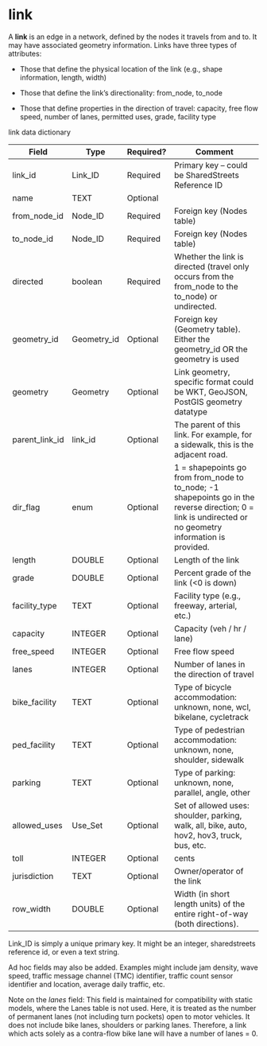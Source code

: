 # link

A **link** is an edge in a network, defined by the
nodes it travels from and to. It may have associated geometry information. Links have three
types of attributes:

  - Those that define the physical location of the link (e.g., shape information, length,
    width)

  - Those that define the link’s directionality: from\_node, to\_node

  - Those that define properties in the direction of travel: capacity,
    free flow speed, number of lanes, permitted uses, grade, facility type

link data dictionary

| Field                                   | Type                  | Required? | Comment                                                                                                                                                                       |
| --------------------------------------- | --------------------- | --------- | ----------------------------------------------------------------------------------------------------------------------------------------------------------------------------- |
| link_id | Link\_ID              | Required  | Primary key – could be SharedStreets Reference ID                                                                                                                             |
| name                                    | TEXT                  | Optional  |                                                                                                                                                                               |
| from\_node_id                              | Node\_ID            | Required  | Foreign key (Nodes table)                                                                                                                                                     |
| to\_node_id                                | Node\_ID            | Required  | Foreign key (Nodes table)                                                                                                                                                     |
| directed | boolean | Required | Whether the link is directed (travel only occurs from the from_node to the to_node) or undirected. |
| geometry_id | Geometry_id | Optional  | Foreign key (Geometry table). Either the geometry_id OR the geometry is used  |
| geometry                     | Geometry    | Optional  | Link geometry, specific format could be WKT, GeoJSON, PostGIS geometry datatype                              |
|parent_link_id | link_id | Optional | The parent of this link. For example, for a sidewalk, this is the adjacent road.
| dir\_flag                        | enum               | Optional  | 1 = shapepoints go from from_node to to_node;  -1 shapepoints go in the reverse direction; 0 = link is undirected or no geometry information is provided.                                               |
| length  |  DOUBLE | Optional  | Length of the link  |
| grade | DOUBLE  | Optional  |  Percent grade of the link (<0 is down) |
| facility_type | TEXT | Optional | Facility type (e.g., freeway, arterial, etc.) |
| capacity                                | INTEGER               | Optional  | Capacity (veh / hr / lane)                                                                                                                                                           |
| free_speed                               | INTEGER               | Optional  | Free flow speed                                                                                                                                                               |
| lanes                           | INTEGER               | Optional  | Number of lanes in the direction of travel                                                                                                                                       |
| bike_facility                            | TEXT                  | Optional  | Type of bicycle accommodation: unknown, none, wcl, bikelane, cycletrack                                                                                                       |
| ped_facility                             | TEXT                  | Optional  | Type of pedestrian accommodation: unknown, none, shoulder, sidewalk                                                                                                           |
| parking                                 | TEXT                  | Optional  | Type of parking: unknown, none, parallel, angle, other                                                                                                                        |
| allowed\_uses                           | Use\_Set              | Optional  | Set of allowed uses: shoulder, parking, walk, all, bike, auto, hov2, hov3, truck, bus, etc.                                                                                   |
| toll          | INTEGER       | Optional  | cents                                     |
| jurisdiction  | TEXT  | Optional  | Owner/operator of the link  |
| row_width | DOUBLE  | Optional  |  Width (in short length units) of the entire right-of-way (both directions).  | 


Link_ID is simply a unique primary key.  It might be an integer, sharedstreets reference id, or even a text string. 

Ad hoc fields may also be added. Examples might include jam density, wave speed, traffic message channel (TMC) identifier, traffic count sensor identifier and location, average daily traffic, etc. 

Note on the _lanes_ field: This field is maintained for compatibility with static models, where
    the Lanes table is not used. Here, it is treated as the number of
    permanent lanes (not including turn pockets) open to motor vehicles.  It does not include bike lanes, shoulders or parking lanes.
    Therefore, a link which acts solely as a contra-flow bike lane will
    have a number of lanes = 0.
